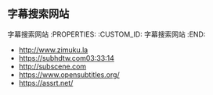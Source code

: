 字幕搜索网站
---------------------------

字幕搜索网站
   :PROPERTIES:
   :CUSTOM_ID: 字幕搜索网站
   :END:

- http://www.zimuku.la
- https://subhdtw.com03:33:14
- http://subscene.com
- https://www.opensubtitles.org/
- https://assrt.net/
